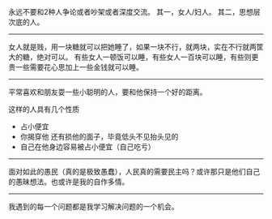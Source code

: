 永远不要和2种人争论或者吵架或者深度交流。
其一，女人/妇人。
其二，思想层次底的人。
___
女人就是贱，用一块糖就可以把她睡了，如果一块不行，就两块，实在不行就两筐大的糖，绝对可以。
有些女人一顿饭可以睡，有些女人一百块可以睡，有些则更贵一些需要花心思加上一些金钱就可以睡。
___
平常喜欢和朋友耍一些小聪明的人，要和他保持一个好的距离。

这样的人具有几个性质

-   占小便宜
-   你揭穿他 还有损他的面子，毕竟低头不见抬头见的
-   自己在他身边容易被占小便宜（自己吃亏）
___
面对如此的愚民（真的是极致愚蠢），人民真的需要民主吗？或许那只是他们自己的愚昧想法。也或许是我的自作多情。
___
我遇到的每一个问题都是我学习解决问题的一个机会。